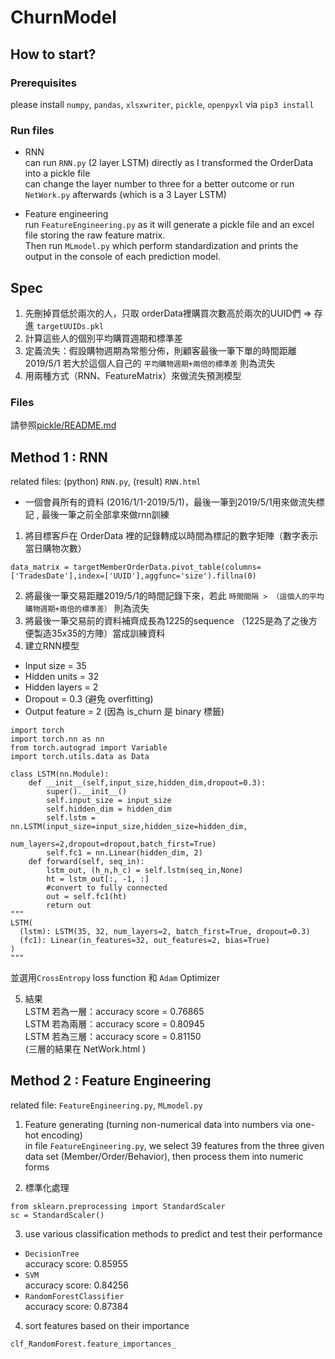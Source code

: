# ChurnModel

## How to start?

### Prerequisites
please install `numpy`, `pandas`, `xlsxwriter`, `pickle`, `openpyxl` via `pip3 install`

### Run files
* RNN <br/>
can run `RNN.py` (2 layer LSTM) directly as I transformed the OrderData into a pickle file <br/>
can change the layer number to three for a better outcome or run `NetWork.py` afterwards (which is a 3 Layer LSTM)

* Feature engineering <br/>
run `FeatureEngineering.py` as it will generate a pickle file and an excel file storing the raw feature matrix. <br/>
Then run `MLmodel.py` which perform standardization and prints the output in the console of each prediction model.

## Spec
1. 先刪掉買低於兩次的人，只取 orderData裡購買次數高於兩次的UUID們 => 存進 `targetUUIDs.pkl`
2. 計算這些人的個別平均購買週期和標準差
3. 定義流失：假設購物週期為常態分佈，則顧客最後一筆下單的時間距離 2019/5/1 若大於這個人自己的 `平均購物週期+兩倍的標準差` 則為流失
4. 用兩種方式（RNN、FeatureMatrix）來做流失預測模型

### Files
請參照[pickle/README.md](pickle/README.md)

## Method 1 : RNN
related files: (python) `RNN.py`, (result) `RNN.html`

* 一個會員所有的資料 (2016/1/1-2019/5/1)，最後一筆到2019/5/1用來做流失標記
, 最後一筆之前全部拿來做rnn訓練

1. 將目標客戶在 OrderData 裡的記錄轉成以時間為標記的數字矩陣（數字表示當日購物次數）
```
data_matrix = targetMemberOrderData.pivot_table(columns=['TradesDate'],index=['UUID'],aggfunc='size').fillna(0)
```
2. 將最後一筆交易距離2019/5/1的時間記錄下來，若此 `時間間隔 > （這個人的平均購物週期+兩倍的標準差）` 則為流失
3. 將最後一筆交易前的資料補齊成長為1225的sequence （1225是為了之後方便製造35x35的方陣）當成訓練資料
4. 建立RNN模型

* Input size = 35
* Hidden units = 32
* Hidden layers = 2
* Dropout = 0.3 (避免 overfitting)
* Output feature = 2 (因為 is_churn 是 binary 標籤)

```
import torch
import torch.nn as nn
from torch.autograd import Variable
import torch.utils.data as Data

class LSTM(nn.Module):
    def __init__(self,input_size,hidden_dim,dropout=0.3):
        super().__init__()
        self.input_size = input_size
        self.hidden_dim = hidden_dim
        self.lstm = nn.LSTM(input_size=input_size,hidden_size=hidden_dim,
                            num_layers=2,dropout=dropout,batch_first=True)
        self.fc1 = nn.Linear(hidden_dim, 2)
    def forward(self, seq_in):
        lstm_out, (h_n,h_c) = self.lstm(seq_in,None)
        ht = lstm_out[:, -1, :]
        #convert to fully connected
        out = self.fc1(ht)
        return out
"""
LSTM(
  (lstm): LSTM(35, 32, num_layers=2, batch_first=True, dropout=0.3)
  (fc1): Linear(in_features=32, out_features=2, bias=True)
)
"""
```
並選用`CrossEntropy` loss function 和 `Adam` Optimizer
 
5. 結果 <br/>
LSTM 若為一層：accuracy score = 0.76865 <br/>
LSTM 若為兩層：accuracy score = 0.80945 <br/>
LSTM 若為三層：accuracy score = 0.81150 <br/>
(三層的結果在 NetWork.html )

## Method 2 : Feature Engineering
related file: `FeatureEngineering.py`, `MLmodel.py`

1. Feature generating (turning non-numerical data into numbers via one-hot encoding)<br/>
in file `FeatureEngineering.py`, we select 39 features from the three given data set (Member/Order/Behavior), then process them into numeric forms

2. 標準化處理
```
from sklearn.preprocessing import StandardScaler
sc = StandardScaler()
```
3. use various classification methods to predict and test their performance
* `DecisionTree`<br/>
accuracy score: 0.85955
* `SVM` <br/>
accuracy score: 0.84256
* `RandomForestClassifier` <br/>
accuracy score: 0.87384
4. sort features based on their importance
```
clf_RandomForest.feature_importances_
```
